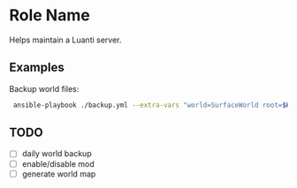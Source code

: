 Role Name
=========

Helps maintain a Luanti server.

Examples
--------

Backup world files:

```sh
 ansible-playbook ./backup.yml --extra-vars "world=SurfaceWorld root=$HOME"
```

TODO
----

- [ ] daily world backup
- [ ] enable/disable mod
- [ ] generate world map